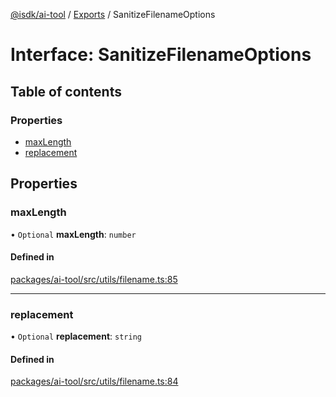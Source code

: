 [@isdk/ai-tool](../README.md) / [Exports](../modules.md) / SanitizeFilenameOptions

# Interface: SanitizeFilenameOptions

## Table of contents

### Properties

- [maxLength](SanitizeFilenameOptions.md#maxlength)
- [replacement](SanitizeFilenameOptions.md#replacement)

## Properties

### maxLength

• `Optional` **maxLength**: `number`

#### Defined in

[packages/ai-tool/src/utils/filename.ts:85](https://github.com/isdk/ai-tool.js/blob/787e914a1f5dab2d24312399a6f123f0e8360403/src/utils/filename.ts#L85)

___

### replacement

• `Optional` **replacement**: `string`

#### Defined in

[packages/ai-tool/src/utils/filename.ts:84](https://github.com/isdk/ai-tool.js/blob/787e914a1f5dab2d24312399a6f123f0e8360403/src/utils/filename.ts#L84)
